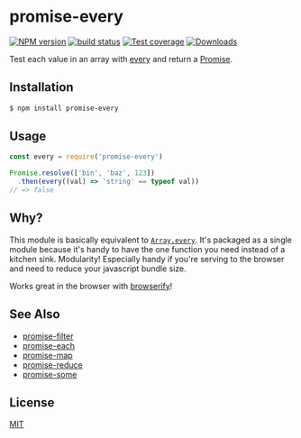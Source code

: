 # promise-every
[![NPM version][npm-image]][npm-url]
[![build status][travis-image]][travis-url]
[![Test coverage][coveralls-image]][coveralls-url]
[![Downloads][downloads-image]][downloads-url]

Test each value in an array with [every][mdn] and return a [Promise][promise].

## Installation
```bash
$ npm install promise-every
```

## Usage
```js
const every = require('promise-every')

Promise.resolve(['bin', 'baz', 123])
  .then(every((val) => 'string' == typeof val))
// => false
```

## Why?
This module is basically equivalent to [`Array.every`][mdn]. It's packaged as a
single module because it's handy to have the one function you need instead of a
kitchen sink. Modularity! Especially handy if you're serving to the browser and
need to reduce your javascript bundle size.

Works great in the browser with
[browserify](http://github.com/substack/node-browserify)!

## See Also
- [promise-filter](https://github.com/yoshuawuyts/promise-filter)
- [promise-each](https://github.com/yoshuawuyts/promise-each)
- [promise-map](https://github.com/yoshuawuyts/promise-map)
- [promise-reduce](https://github.com/yoshuawuyts/promise-reduce)
- [promise-some](https://github.com/yoshuawuyts/promise-some)

## License
[MIT](https://tldrlegal.com/license/mit-license)

[npm-image]: https://img.shields.io/npm/v/promise-every.svg?style=flat-square
[npm-url]: https://npmjs.org/package/promise-every
[travis-image]: https://img.shields.io/travis/yoshuawuyts/promise-every.svg?style=flat-square
[travis-url]: https://travis-ci.org/yoshuawuyts/promise-every
[coveralls-image]: https://img.shields.io/coveralls/yoshuawuyts/promise-every.svg?style=flat-square
[coveralls-url]: https://coveralls.io/r/yoshuawuyts/promise-every?branch=master
[downloads-image]: http://img.shields.io/npm/dm/promise-every.svg?style=flat-square
[downloads-url]: https://npmjs.org/package/promise-every

[mdn]: https://developer.mozilla.org/en-US/docs/Web/JavaScript/Reference/Global_Objects/Array/every
[promise]: https://developer.mozilla.org/en-US/docs/Web/JavaScript/Reference/Global_Objects/Promise
